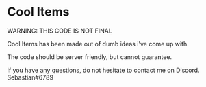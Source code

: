 # Cool Items

WARNING: THIS CODE IS NOT FINAL

Cool Items has been made out of dumb ideas i've come up with.

The code should be server friendly, but cannot guarantee.

If you have any questions, do not hesitate to contact me on Discord. Sebastian#6789
